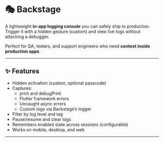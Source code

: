 # 🎭 Backstage

A lightweight **in-app logging console** you can safely ship to production.  
Trigger it with a hidden gesture (custom) and view live logs without attaching a debugger.

Perfect for QA, testers, and support engineers who need **context inside production apps**.

---

## ✨ Features

- Hidden activation (custom, optional passcode)
- Captures:
    - print and debugPrint
    - Flutter framework errors
    - Uncaught async errors
    - Custom logs via Backstage’s logger
- Filter by log level and tag
- Pause/resume and clear logs
- Remembers enabled state across sessions (configurable)
- Works on mobile, desktop, and web

---
